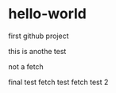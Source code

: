 # hello-world
first github project


this is
anothe test


not a fetch

final test fetch test
fetch test 2


